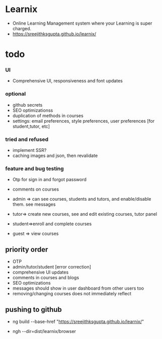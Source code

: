 # Learnix
- Online Learning Management system where your Learning is super charged.
- https://sreejithksgupta.github.io/learnix/

# todo

### UI
- Comprehensive UI, responsiveness and font updates

### optional
- github secrets
- SEO optimizationss
- duplication of methods in courses
- settings: email preferences, style preferences, user preferences [for student,tutor, etc]

### tried and refused
- implement SSR?
- caching images and json, then revalidate

### feature and bug testing
- Otp for sign in and forgot password
- comments on courses


- admin => can see courses, students and tutors, and enable/disable them. see messages
- tutor=> create new courses, see and edit existing courses, tutor panel
- student=>enroll and complete courses
- guest => view courses


## priority order
- OTP 
- admin/tutor/student [error correction]
- comprehensive UI updates
- comments in courses and blogs
- SEO optimizations
- messages should show in user dashboard from other users too
- removing/changing courses does not immediately reflect

## pushing to github
- ng build --base-href "https://sreejithksgupta.github.io/learnix/"
- ngh --dir=dist/learnix/browser


    <!-- "development": {
              "outputHashing": "all",
               "namedChunks": true,
              "optimization": true,
              "extractLicenses": true,
              "sourceMap": true
            } -->
